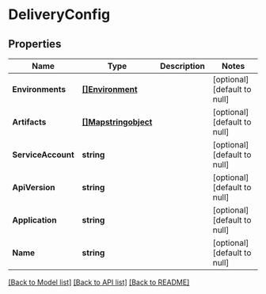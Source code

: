 # DeliveryConfig

## Properties
Name | Type | Description | Notes
------------ | ------------- | ------------- | -------------
**Environments** | [**[]Environment**](Environment.md) |  | [optional] [default to null]
**Artifacts** | [**[]Mapstringobject**](MapÂ«string,objectÂ».md) |  | [optional] [default to null]
**ServiceAccount** | **string** |  | [optional] [default to null]
**ApiVersion** | **string** |  | [optional] [default to null]
**Application** | **string** |  | [optional] [default to null]
**Name** | **string** |  | [optional] [default to null]

[[Back to Model list]](../README.md#documentation-for-models) [[Back to API list]](../README.md#documentation-for-api-endpoints) [[Back to README]](../README.md)


